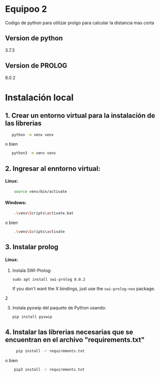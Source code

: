 # Equipoo 2
Codigo de python para utilizar prolgo para calcular la distancia mas corta

 ## Version de python
  3.7.3
  ## Version de PROLOG
  8.0.2

 # Instalación local  

## 1. Crear un entorno virtual para la instalación de las librerias

~~~bash  
   python -m venv venv
~~~
o bien  

~~~bash  
   python3 -m venv venv
~~~

    
## 2. Ingresar al enntorno virtual:

#### Linux:

~~~bash 
    source venv/bin/activate
~~~

#### Windows:

~~~bash  
    .\venv\Scripts\activate.bat
~~~
 o bien 

~~~bash  
    .\venv\Scripts\activate  
~~~

## 3. Instalar prolog 


#### Linux:

1) Instala SWI-Prolog:
    ```
    sudo apt install swi-prolog 8.0.2
    ```
    If you don't want the X bindings, just use the `swi-prolog-nox` package.

2

3) Instala pyswip del paquete de Python usando:
    ```
    pip install pyswip
    ```

## 4. Instalar las librerias necesarias que se encuentran en el archivo "requirements.txt"

~~~bash  
     pip install -r requirements.txt
~~~

o bien 

~~~bash  
    pip3 install -r requirements.txt
~~~

 

